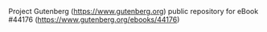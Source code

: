 Project Gutenberg (https://www.gutenberg.org) public repository for eBook #44176 (https://www.gutenberg.org/ebooks/44176)
